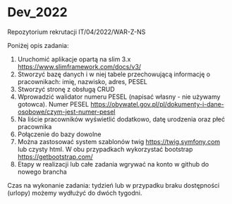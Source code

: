 # Dev_2022
Repozytorium rekrutacji IT/04/2022/WAR-Z-NS

Poniżej opis zadania:
1) Uruchomić aplikacje opartą na slim 3.x https://www.slimframework.com/docs/v3/
2) Stworzyć bazę danych i w niej tabele przechowującą informację o pracownikach: imię, nazwisko, adres, PESEL
3) Stworzyć stronę z obsługą CRUD
4) Wprowadzić walidator numeru PESEL (napisać własny - nie używamy gotowca). Numer PESEL https://obywatel.gov.pl/pl/dokumenty-i-dane-osobowe/czym-jest-numer-pesel
5) Na liście pracowników wyświetlić dodatkowo, datę urodzenia oraz płeć pracownika
6) Połączenie do bazy dowolne
7) Można zastosować system szablonów twig https://twig.symfony.com lub czysty html. W obu przypadkach wykorzystać bootstrap https://getbootstrap.com/
8) Etapy w realizacji lub całe zadania wgrywać na konto w github do nowego brancha 
 
Czas na wykonanie zadania: tydzień lub w przypadku braku dostępności (urlopy) możemy wydłużyć do dwóch tygodni.